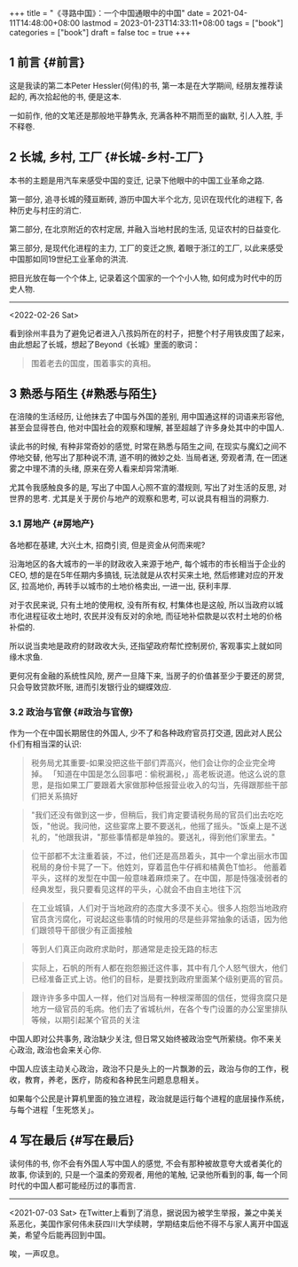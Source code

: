 +++
title = "《寻路中国》：一个中国通眼中的中国"
date = 2021-04-11T14:48:00+08:00
lastmod = 2023-01-23T14:33:11+08:00
tags = ["book"]
categories = ["book"]
draft = false
toc = true
+++

## <span class="section-num">1</span> 前言 {#前言}

这是我读的第二本Peter Hessler(何伟)的书, 第一本是在大学期间, 经朋友推荐读起的, 再次拾起他的书, 便是这本.

一如前作, 他的文笔还是那般地平静隽永, 充满各种不期而至的幽默, 引人入胜, 手不释卷.


## <span class="section-num">2</span> 长城, 乡村, 工厂 {#长城-乡村-工厂}

本书的主题是用汽车来感受中国的变迁, 记录下他眼中的中国工业革命之路.

第一部分, 追寻长城的殘亘断砖, 游历中国大半个北方, 见识在现代化的进程下, 各种历史与村庄的消亡.

第二部分, 在北京附近的农村定居, 并融入当地村民的生活, 见证农村的日益变化.

第三部分, 是现代化进程的主力, 工厂的变迁之旅, 着眼于浙江的工厂, 以此来感受中国那如同19世纪工业革命的洪流.

把目光放在每一个个体上, 记录着这个国家的一个个小人物, 如何成为时代中的历史人物.

----

<span class="timestamp-wrapper"><span class="timestamp">&lt;2022-02-26 Sat&gt;</span></span>

看到徐州丰县为了避免记者进入八孩妈所在的村子，把整个村子用铁皮围了起来，由此想起了长城，想起了Beyond《长城》里面的歌词：

> 围着老去的国度，围着事实的真相。


## <span class="section-num">3</span> 熟悉与陌生 {#熟悉与陌生}

在涪陵的生活经历, 让他抹去了中国与外国的差别, 用中国通这样的词语来形容他, 甚至会显得苍白, 他对中国社会的观察和理解,
甚至超越了许多身处其中的中国人.

读此书的时候, 有种非常奇妙的感觉, 时常在熟悉与陌生之间, 在现实与魔幻之间不停地交替, 他写出了那种说不清, 道不明的微妙之处.
当局者迷, 旁观者清, 在一团迷雾之中理不清的头绪, 原来在旁人看来却异常清晰.

尤其令我感触良多的是, 写出了中国人心照不宣的潜规则, 写出了对生活的反思, 对世界的思考. 尤其是关于房价与地产的观察和思考, 可以说具有相当的洞察力.


### <span class="section-num">3.1</span> 房地产 {#房地产}

各地都在基建, 大兴土木, 招商引资, 但是资金从何而来呢?

沿海地区的各大城市的一半的财政收入来源于地产, 每个城市的市长相当于企业的CEO, 想的是在5年任期内多搞钱,
玩法就是从农村买来土地, 然后修建对应的开发区, 拉高地价, 再转手以城市的土地价格卖出, 一进一出, 获利丰厚.

对于农民来说, 只有土地的使用权, 没有所有权, 村集体也是这般, 所以当政府以城市化进程征收土地时, 农民并没有反对的余地,
而征地补偿款是以农村土地的价格补偿的.

所以说当卖地是政府的财政收大头, 还指望政府帮忙控制房价, 客观事实上就如同缘木求鱼.

更何况有金融的系统性风险, 房产一旦降下来, 当房子的价值甚至少于要还的房贷, 只会导致贷款坏账, 进而引发银行业的蝴蝶效应.


### <span class="section-num">3.2</span> 政治与官僚 {#政治与官僚}

作为一个在中国长期居住的外国人, 少不了和各种政府官员打交道, 因此对人民公仆们有相当深的认识:

> 税务局尤其重要-如果没把这些干部们弄高兴，他们会让你的企业完全垮掉。
> 「知道在中国是怎么回事吧：偷税漏税，」高老板说道。他这么说的意思，是指如果工厂要跟着大家做那种低报营业收入的勾当，先得跟那些干部们把关系搞好

<!--quoteend-->

> "我们还没有做到这一步，但稍后，我们肯定要请税务局的官员们出去吃吃饭，"他说。我问他，这些宴席上要不要送礼，他摇了摇头。"饭桌上是不送礼的，"他跟我讲，"那些事情都是单独的。要送礼，得到他们家里去。"

<!--quoteend-->

> 位干部都不太注重着装，不过，他们还是高昂着头，其中一个拿出丽水市国税局的身份卡晃了一下。他姓刘，穿着蓝色牛仔裤和橘黄色T恤衫。
> 他蓄着平头，这样的发型在中国一般意味着麻烦来了。在中国，那是恃强凌弱者的经典发型，我只要看见这样的平头，心就会不由自主地往下沉

<!--quoteend-->

> 在工业城镇，人们对于当地政府的态度大多漠不关心。很多人抱怨当地政府官员贪污腐化，可说起这些事情的时候用的尽是些非常抽象的话语，因为他们跟领导干部很少有正面接触

<!--quoteend-->

> 等到人们真正向政府求助时，那通常是走投无路的标志

<!--quoteend-->

> 实际上，石帆的所有人都在抱怨搬迁这件事，其中有几个人怒气很大，他们已经准备正式上访。他们的目标，是要找到政府里面某个级别更高的官员。

<!--quoteend-->

> 跟许许多多中国人一样，他们对当局有一种根深蒂固的信任，觉得贪腐只是地方一级官员的毛病。他们去了省城杭州，在各个专门设置的办公室里排队等候，以期引起某个官员的关注

中国人即对公共事务, 政治缺少关注, 但日常又始终被政治空气所萦绕。你不来关心政治, 政治也会来关心你.

中国人应该主动关心政治，政治不只是头上的一片飘渺的云，政治与你的工作，税收，教育，养老，医疗，防疫和各种民生问题息息相关。

如果每个公民是计算机里面的独立进程，政治就是运行每个进程的底层操作系统，与每个进程「生死悠关」。


## <span class="section-num">4</span> 写在最后 {#写在最后}

读何伟的书, 你不会有外国人写中国人的感觉, 不会有那种被故意夸大或者美化的故事, 你读到的, 只是一个温柔的旁观者, 用他的笔触, 记录他所看到的事, 每一个同时代的中国人都可能经历过的事而言.

----
<span class="timestamp-wrapper"><span class="timestamp">&lt;2021-07-03 Sat&gt;</span></span>
在Twitter上看到了消息，据说因为被学生举报，兼之中美关系恶化，美国作家何伟未获四川大学续聘，学期结束后他不得不与家人离开中国返美，希望今后能再回到中国。

唉，一声叹息。